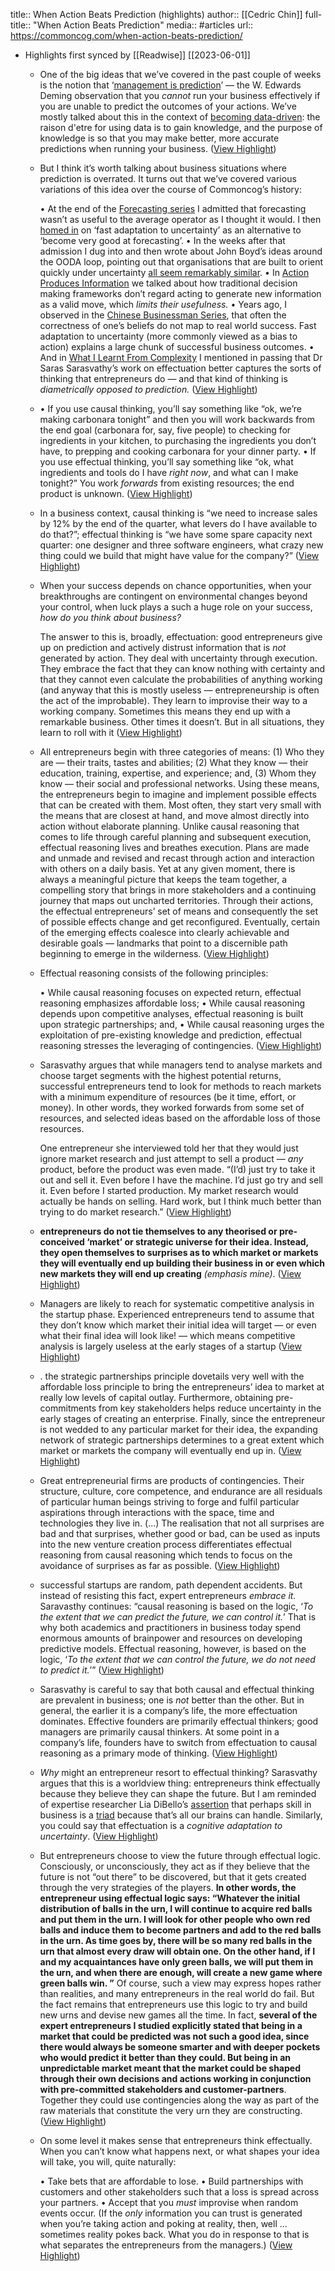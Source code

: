 title:: When Action Beats Prediction (highlights)
author:: [[Cedric Chin]]
full-title:: "When Action Beats Prediction"
media:: #articles
url:: https://commoncog.com/when-action-beats-prediction/

- Highlights first synced by [[Readwise]] [[2023-06-01]]
	- One of the big ideas that we’ve covered in the past couple of weeks is the notion that ‘[management is prediction](https://commoncog.com/no-truth-in-business-only-knowledge/)’ — the W. Edwards Deming observation that you *cannot* run your business effectively if you are unable to predict the outcomes of your actions. We’ve mostly talked about this in the context of [becoming data-driven](https://commoncog.com/becoming-data-driven-in-business/): the raison d'etre for using data is to gain knowledge, and the purpose of knowledge is so that you may make better, more accurate predictions when running your business. ([View Highlight](https://read.readwise.io/read/01h1pfwczv3yys5t9zp76z6qfp))
	- But I think it’s worth talking about business situations where prediction is overrated. It turns out that we’ve covered various variations of this idea over the course of Commoncog’s history:
	  
	  •   At the end of the [Forecasting series](https://commoncog.com/the-forecasting-series/) I admitted that forecasting wasn’t as useful to the average operator as I thought it would. I then [homed in](https://commoncog.com/the-limits-of-superforecasting/#what-organisations-do-this) on ‘fast adaptation to uncertainty’ as an alternative to ‘become very good at forecasting’.
	  •   In the weeks after that admission I dug into and then wrote about John Boyd’s ideas around the OODA loop, pointing out that organisations that are built to orient quickly under uncertainty [all seem remarkably similar](https://commoncog.com/much-ado-about-the-ooda-loop/#idea-4-building-organisations-that-can-orient-quickly).
	  •   In [Action Produces Information](https://commoncog.com/action-produces-information/) we talked about how traditional decision making frameworks don’t regard acting to generate new information as a valid move, which *limits their usefulness.*
	  •   Years ago, I observed in the [Chinese Businessman Series](https://commoncog.com/chinese-businessmen-superstition-doesnt-count/), that often the correctness of one’s beliefs do not map to real world success. Fast adaptation to uncertainty (more commonly viewed as a bias to action) explains a large chunk of successful business outcomes.
	  •   And in [What I Learnt From Complexity](https://commoncog.com/learning-from-waldrop-complexity/) I mentioned in passing that Dr Saras Sarasvathy’s work on effectuation better captures the sorts of thinking that entrepreneurs do — and that kind of thinking is *diametrically opposed to prediction.* ([View Highlight](https://read.readwise.io/read/01h1pfx49rmgpsjdgkjkdxqc0n))
	- •   If you use causal thinking, you’ll say something like “ok, we’re making carbonara tonight” and then you will work backwards from the end goal (carbonara for, say, five people) to checking for ingredients in your kitchen, to purchasing the ingredients you don’t have, to prepping and cooking carbonara for your dinner party.
	  •   If you use effectual thinking, you’ll say something like “ok, what ingredients and tools do I have *right now*, and what can I make tonight?” You work *forwards* from existing resources; the end product is unknown. ([View Highlight](https://read.readwise.io/read/01h1pfzjv2k65a1ykpaga4dk00))
	- In a business context, causal thinking is “we need to increase sales by 12% by the end of the quarter, what levers do I have available to do that?”; effectual thinking is “we have some spare capacity next quarter: one designer and three software engineers, what crazy new thing could we build that might have value for the company?” ([View Highlight](https://read.readwise.io/read/01h1pg5tw1ge9mfxr91fj6m86r))
	- When your success depends on chance opportunities, when your breakthroughs are contingent on environmental changes beyond your control, when luck plays a such a huge role on your success, *how do you think about business?*
	  
	  The answer to this is, broadly, effectuation: good entrepreneurs give up on prediction and actively distrust information that is *not* generated by action. They deal with uncertainty through execution. They embrace the fact that they can know nothing with certainty and that they cannot even calculate the probabilities of anything working (and anyway that this is mostly useless — entrepreneurship is often the act of the improbable). They learn to improvise their way to a working company. Sometimes this means they end up with a remarkable business. Other times it doesn’t. But in all situations, they learn to roll with it ([View Highlight](https://read.readwise.io/read/01h1pgwh5wacy28kk4rnzwv2kc))
	- All entrepreneurs begin with three categories of means: (1) Who they are — their traits, tastes and abilities; (2) What they know — their education, training, expertise, and experience; and, (3) Whom they know — their social and professional networks. Using these means, the entrepreneurs begin to imagine and implement possible effects that can be created with them. Most often, they start very small with the means that are closest at hand, and move almost directly into action without elaborate planning. Unlike causal reasoning that comes to life through careful planning and subsequent execution, effectual reasoning lives and breathes execution. Plans are made and unmade and revised and recast through action and interaction with others on a daily basis. Yet at any given moment, there is always a meaningful picture that keeps the team together, a compelling story that brings in more stakeholders and a continuing journey that maps out uncharted territories. Through their actions, the effectual entrepreneurs’ set of means and consequently the set of possible effects change and get reconfigured. Eventually, certain of the emerging effects coalesce into clearly achievable and desirable goals — landmarks that point to a discernible path beginning to emerge in the wilderness. ([View Highlight](https://read.readwise.io/read/01h1pjmj24y4jjrnsavthwb0mq))
	- Effectual reasoning consists of the following principles:
	  
	  •   While causal reasoning focuses on expected return, effectual reasoning emphasizes affordable loss;
	  •   While causal reasoning depends upon competitive analyses, effectual reasoning is built upon strategic partnerships; and,
	  •   While causal reasoning urges the exploitation of pre-existing knowledge and prediction, effectual reasoning stresses the leveraging of contingencies. ([View Highlight](https://read.readwise.io/read/01h1pjmrqdjjsm32sm960fvpae))
	- Sarasvathy argues that while managers tend to analyse markets and choose target segments with the highest potential returns, successful entrepreneurs tend to look for methods to reach markets with a minimum expenditure of resources (be it time, effort, or money). In other words, they worked forwards from some set of resources, and selected ideas based on the affordable loss of those resources.
	  
	  One entrepreneur she interviewed told her that they would just ignore market research and just attempt to sell a product — *any* product, before the product was even made. “(I’d) just try to take it out and sell it. Even before I have the machine. I’d just go try and sell it. Even before I started production. My market research would actually be hands on selling. Hard work, but I think much better than trying to do market research.” ([View Highlight](https://read.readwise.io/read/01h1pnw473ab7hhjvdj0pn2kv6))
	- **entrepreneurs do not tie themselves to any theorised or pre-conceived ‘market’ or strategic universe for their idea. Instead, they open themselves to surprises as to which market or markets they will eventually end up building their business in or even which new markets they will end up creating** *(emphasis mine)*. ([View Highlight](https://read.readwise.io/read/01h1pnx1rce8xa015dpgp28w1w))
	- Managers are likely to reach for systematic competitive analysis in the startup phase. Experienced entrepreneurs tend to assume that they don’t know which market their initial idea will target — or even what their final idea will look like! — which means competitive analysis is largely useless at the early stages of a startup ([View Highlight](https://read.readwise.io/read/01h1pp0kff6s8ys6ed38rb9yx3))
	- . the strategic partnerships principle dovetails very well with the affordable loss principle to bring the entrepreneurs’ idea to market at really low levels of capital outlay. Furthermore, obtaining pre-commitments from key stakeholders helps reduce uncertainty in the early stages of creating an enterprise. Finally, since the entrepreneur is not wedded to any particular market for their idea, the expanding network of strategic partnerships determines to a great extent which market or markets the company will eventually end up in. ([View Highlight](https://read.readwise.io/read/01h1pween07z4snt0kwyp9z5ge))
	- Great entrepreneurial firms are products of contingencies. Their structure, culture, core competence, and endurance are all residuals of particular human beings striving to forge and fulfil particular aspirations through interactions with the space, time and technologies they live in. (...) The realisation that not all surprises are bad and that surprises, whether good or bad, can be used as inputs into the new venture creation process differentiates effectual reasoning from causal reasoning which tends to focus on the avoidance of surprises as far as possible. ([View Highlight](https://read.readwise.io/read/01h1pwg6e56r4rd25cn90v64jw))
	- successful startups are random, path dependent accidents. But instead of resisting this fact, expert entrepreneurs *embrace it.* Saravasthy continues: “causal reasoning is based on the logic, ‘*To the extent that we can predict the future, we can control it.*’ That is why both academics and practitioners in business today spend enormous amounts of brainpower and resources on developing predictive models. Effectual reasoning, however, is based on the logic, ‘*To the extent that we can control the future, we do not need to predict it.*’” ([View Highlight](https://read.readwise.io/read/01h1pwhczkx202x5cce1pa2a1j))
	- Sarasvathy is careful to say that both causal and effectual thinking are prevalent in business; one is *not* better than the other. But in general, the earlier it is a company’s life, the more effectuation dominates. Effective founders are primarily effectual thinkers; good managers are primarily causal thinkers. At some point in a company’s life, founders have to switch from effectuation to causal reasoning as a primary mode of thinking. ([View Highlight](https://read.readwise.io/read/01h1pwj2935rvmh81s13qk8y27))
	- *Why* might an entrepreneur resort to effectual thinking? Sarasvathy argues that this is a worldview thing: entrepreneurs think effectually because they believe they can shape the future. But I am reminded of expertise researcher Lia DiBello’s [assertion](https://commoncog.com/lia-dibello-on-the-mental-model-of-business-expertise/) that perhaps skill in business is a [triad](https://commoncog.com/business-mental-model/) because that’s all our brains can handle. Similarly, you could say that effectuation is a *cognitive adaptation to uncertainty*. ([View Highlight](https://read.readwise.io/read/01h1pwndqyb4qmx42x4xqafsw6))
	- But entrepreneurs choose to view the future through effectual logic. Consciously, or unconsciously, they act as if they believe that the future is not “out there” to be discovered, but that it gets created through the very strategies of the players. **In other words, the entrepreneur using effectual logic says: “Whatever the initial distribution of balls in the urn, I will continue to acquire red balls and put them in the urn. I will look for other people who own red balls and induce them to become partners and add to the red balls in the urn. As time goes by, there will be so many red balls in the urn that almost every draw will obtain one. On the other hand, if I and my acquaintances have only green balls, we will put them in the urn, and when there are enough, will create a new game where green balls win. ”** Of course, such a view may express hopes rather than realities, and many entrepreneurs in the real world do fail. But the fact remains that entrepreneurs use this logic to try and build new urns and devise new games all the time. In fact, **several of the expert entrepreneurs I studied explicitly stated that being in a market that could be predicted was not such a good idea, since there would always be someone smarter and with deeper pockets who would predict it better than they could. But being in an unpredictable market meant that the market could be shaped through their own decisions and actions working in conjunction with pre-committed stakeholders and customer-partners**. Together they could use contingencies along the way as part of the raw materials that constitute the very urn they are constructing. ([View Highlight](https://read.readwise.io/read/01h1q0d7vc1cj42x6ejvfeeatd))
	- On some level it makes sense that entrepreneurs think effectually. When you can’t know what happens next, or what shapes your idea will take, you will, quite naturally:
	  
	  •   Take bets that are affordable to lose.
	  •   Build partnerships with customers and other stakeholders such that a loss is spread across your partners.
	  •   Accept that you *must* improvise when random events occur. (If the *only* information you can trust is generated when you’re taking action and poking at reality, then, well ... sometimes reality pokes back. What you do in response to that is what separates the entrepreneurs from the managers.) ([View Highlight](https://read.readwise.io/read/01h1qxmk6saqqxx1n1erv9zmag))